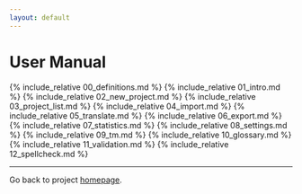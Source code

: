 ```yaml
---
layout: default
---
```


# User Manual

{% include_relative 00_definitions.md %}
{% include_relative 01_intro.md %}
{% include_relative 02_new_project.md %}
{% include_relative 03_project_list.md %}
{% include_relative 04_import.md %}
{% include_relative 05_translate.md %}
{% include_relative 06_export.md %}
{% include_relative 07_statistics.md %}
{% include_relative 08_settings.md %}
{% include_relative 09_tm.md %}
{% include_relative 10_glossary.md %}
{% include_relative 11_validation.md %}
{% include_relative 12_spellcheck.md %}

***

Go back to project [homepage](../index).